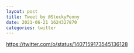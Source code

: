 ```yaml
--- 
layout: post 
title: Tweet by @StockyPenny 
date: 2021-06-21 1624327870 
categories: twitter 
--- 
```

https://twitter.com/o/status/1407159173545136128